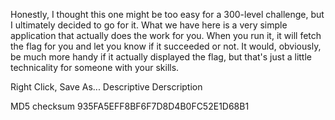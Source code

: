 Honestly, I thought this one might be too easy for a 300-level challenge, but I ultimately decided to go for it. What we have here is a very simple application that actually does the work for you. When you run it, it will fetch the flag for you and let you know if it succeeded or not. It would, obviously, be much more handy if it actually displayed the flag, but that's just a little technicality for someone with your skills.

Right Click, Save As... Descriptive Derscription

MD5 checksum 935FA5EFF8BF6F7D8D4B0FC52E1D68B1
